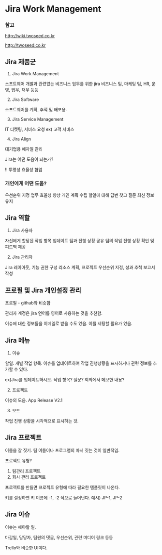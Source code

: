 # Jira Work Management

### 참고
http://wiki.twoseed.co.kr

http://twoseed.co.kr

## Jira 제품군

1. Jira Work Management

소프트웨어 개발과 관련없는 비즈니스 업무를 위한 jira 
비즈니스 팀, 마케팅 팀, HR, 운영, 법무, 재무 등등 

2. Jira Software

소프트웨어를 계획, 추적 및 배포용.

3. Jira Service Management

IT 티켓팅, 서비스 요청 
ex) 고객 서비스

4. Jira Align

대기업용 애자일 관리

Jira는 어떤 도움이 되는가?

!! 투명성 효율성 협업


### 개인에게 어떤 도움?
우선순위 지정 
업무 효율성 향상 
개인 계획 수립 
할일에 대해 답변 찾고 질문 
최신 정보 유지 

## Jira 역할

1. Jira 사용자

자신에게 할당된 작업 항목 업데이트 
팀과 진행 상황 공유 
팀의 작업 진행 상황 확인 및 피드백 제공 

2. Jira 관리자

Jira 레이아웃, 기능 권한 구성
리소스 계획, 프로젝트 우선순위 지정, 성과 추척 보고서 작성

## 프로필 및 Jira 개인설정 관리

프로필 - github와 비슷함

관리자 계정은 jira 언어를 영어로 사용하는 것을 추천함.

이슈에 대한 정보들을 이메일로 받을 수도 있음. 이를 세팅할 필요가 있음.

## Jira 메뉴

1. 이슈

할일. 개별 작업 항목. 이슈를 업데이트하여 작업 진행상황을 표시하거나 관련 정보를 추가할 수 있다.

ex)Jira를 업데이트하시오. 
작업 항목? 
질문? 
회의에서 메모한 내용? 

2. 프로젝트

이슈의 모음.
App Release V2.1

3. 보드

작업 진행 상황을 시각적으로 표시하는 것.

## Jira 프로젝트

이름을 잘 짓기.
팀 이름이나 프로그램의 따서 짓는 것이 일반적임.

프로젝트 유형?

1. 팀관리 프로젝트
2. 회사 관리 프로젝트

프로젝트를 만들면 프로젝트 유형에 따라 필요한 템플릿이 나온다.

키를 설정하면 키 이름에 -1, -2 식으로 늘어난다.
예시) JP-1, JP-2

## Jira 이슈

이슈는 해야할 일.

마감일, 담당자, 팀원의 댓글, 우선순위, 관련 미디어 링크 등등 

Trello와 비슷한 UI이다.

